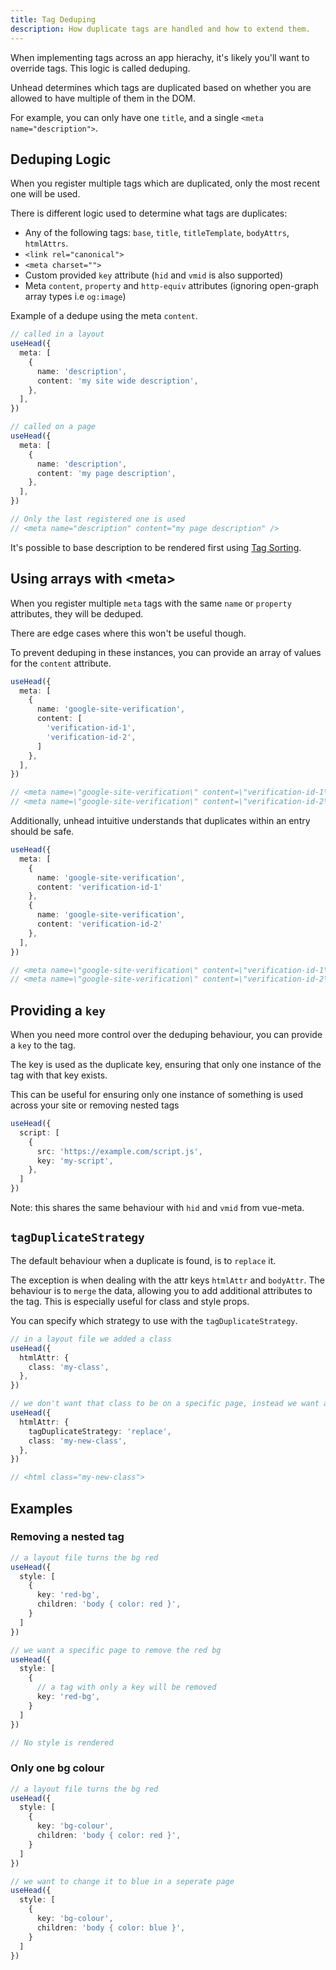 ```yaml
---
title: Tag Deduping
description: How duplicate tags are handled and how to extend them.
---
```


When implementing tags across an app hierachy, it's likely you'll want to override tags. This logic is called
deduping.

Unhead determines which tags are duplicated based on whether you are allowed to have multiple of them in the DOM.

For example, you can only have one `title`, and a single `<meta name="description">`. 

## Deduping Logic

When you register multiple tags which are duplicated, only the most recent one will be used. 

There is different logic used to determine what tags are duplicates:
- Any of the following tags: `base`, `title`, `titleTemplate`, `bodyAttrs`, `htmlAttrs`.
- `<link rel="canonical">`
- `<meta charset="">`
- Custom provided `key` attribute (`hid` and `vmid` is also supported)
- Meta `content`, `property` and `http-equiv` attributes (ignoring open-graph array types i.e `og:image`)

Example of a dedupe using the meta `content`.

```ts
// called in a layout
useHead({
  meta: [
    {
      name: 'description',
      content: 'my site wide description',
    },
  ],
})

// called on a page
useHead({
  meta: [
    {
      name: 'description',
      content: 'my page description',
    },
  ],
})

// Only the last registered one is used
// <meta name="description" content="my page description" />
```

It's possible to base description to be rendered first using [Tag Sorting](/guide/guides/sorting).

## Using arrays with &lt;meta&gt;

When you register multiple `meta` tags with the same `name` or `property` attributes, they will be deduped.

There are edge cases where this won't be useful though.

To prevent deduping in these instances, you can provide an array of values for the `content` attribute.

```ts
useHead({
  meta: [
    {
      name: 'google-site-verification',
      content: [
        'verification-id-1',
        'verification-id-2',
      ]
    },
  ],
})

// <meta name=\"google-site-verification\" content=\"verification-id-1\" >
// <meta name=\"google-site-verification\" content=\"verification-id-2\" >
```

Additionally, unhead intuitive understands that duplicates within an entry should be safe.

```ts
useHead({
  meta: [
    {
      name: 'google-site-verification',
      content: 'verification-id-1'
    },
    {
      name: 'google-site-verification',
      content: 'verification-id-2'
    },
  ],
})

// <meta name=\"google-site-verification\" content=\"verification-id-1\" >
// <meta name=\"google-site-verification\" content=\"verification-id-2\" >
```

## Providing a `key`

When you need more control over the deduping behaviour, you can provide a `key` to the tag.

The key is used as the duplicate key, ensuring that only one instance of the tag with that key exists.

This can be useful for ensuring only one instance of something is used across your site or removing nested tags

```ts
useHead({
  script: [
    {
      src: 'https://example.com/script.js',
      key: 'my-script',
    },
  ]
})
```

Note: this shares the same behaviour with `hid` and `vmid` from vue-meta.

## `tagDuplicateStrategy`

The default behaviour when a duplicate is found, is to `replace` it.

The exception is when dealing with the attr keys `htmlAttr` and `bodyAttr`. The behaviour is to `merge` the data,
allowing you to add additional attributes to the tag. This is especially useful
for class and style props.

You can specify which strategy to use with the `tagDuplicateStrategy`.


```ts
// in a layout file we added a class
useHead({
  htmlAttr: {
    class: 'my-class',
  },
})

// we don't want that class to be on a specific page, instead we want a new class
useHead({
  htmlAttr: {
    tagDuplicateStrategy: 'replace',
    class: 'my-new-class',
  },
})

// <html class="my-new-class">
```


## Examples

### Removing a nested tag

```ts
// a layout file turns the bg red
useHead({
  style: [
    {
      key: 'red-bg',
      children: 'body { color: red }',
    }
  ]
})

// we want a specific page to remove the red bg
useHead({
  style: [
    {
      // a tag with only a key will be removed
      key: 'red-bg',
    }
  ]
})

// No style is rendered
```

### Only one bg colour

```ts
// a layout file turns the bg red
useHead({
  style: [
    {
      key: 'bg-colour',
      children: 'body { color: red }',
    }
  ]
})

// we want to change it to blue in a seperate page
useHead({
  style: [
    {
      key: 'bg-colour',
      children: 'body { color: blue }',
    }
  ]
})
```
